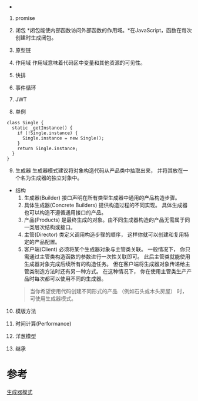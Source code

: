 - 
1. promise

2. 闭包
*闭包能使内部函数访问外部函数的作用域。*在JavaScript，函数在每次创建时生成闭包。
3. 原型链

4. 作用域
作用域意味着代码区中变量和其他资源的可见性。
5. 快排
6. 事件循环
7. JWT
8. 单例
```
class Single {
  static _getInstance() {
    if (!Single.instance) {
      Single.instance = new Single();
    }
    return Single.instance;
  }
}
```
9. 生成器
生成器模式建议将对象构造代码从产品类中抽取出来， 并将其放在一个名为生成器的独立对象中。
- 结构
  1. 生成器(Builder)
  接口声明在所有类型生成器中通用的产品构造步骤。
  2. 具体生成器(Concrete Builders)
  提供构造过程的不同实现。 具体生成器也可以构造不遵循通用接口的产品。
  3. 产品(Products)
  是最终生成的对象。由不同生成器构造的产品无需属于同一类层次结构或接口。
  4. 主管(Director)
  类定义调用构造步骤的顺序， 这样你就可以创建和复用特定的产品配置。
  5. 客户端(Client)
  必须将某个生成器对象与主管类关联。 一般情况下， 你只需通过主管类构造函数的参数进行一次性关联即可。 此后主管类就能使用生成器对象完成后续所有的构造任务。 但在客户端将生成器对象传递给主管类制造方法时还有另一种方式。 在这种情况下， 你在使用主管类生产产品时每次都可以使用不同的生成器。
  > 当你希望使用代码创建不同形式的产品 （例如石头或木头房屋） 时， 可使用生成器模式。
10. 模版方法

11. 时间计算(Performance)
12. 洋葱模型
13. 继承

# 参考
[生成器模式](https://refactoringguru.cn/design-patterns/builder)